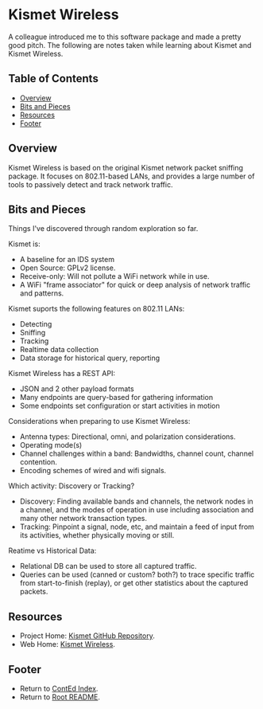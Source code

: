 # Kismet Wireless

A colleague introduced me to this software package and made a pretty good pitch. The following are notes taken while learning about Kismet and Kismet Wireless.

## Table of Contents

- [Overview](#overview)
- [Bits and Pieces](#bits-and-pieces)
- [Resources](#resources)
- [Footer](#footer)

## Overview

Kismet Wireless is based on the original Kismet network packet sniffing package. It focuses on 802.11-based LANs, and provides a large number of tools to passively detect and track network traffic.

## Bits and Pieces

Things I've discovered through random exploration so far.

Kismet is:

- A baseline for an IDS system
- Open Source: GPLv2 license.
- Receive-only: Will not pollute a WiFi network while in use.
- A WiFi "frame associator" for quick or deep analysis of network traffic and patterns.

Kismet suports the following features on 802.11 LANs:

- Detecting
- Sniffing
- Tracking
- Realtime data collection
- Data storage for historical query, reporting

Kismet Wireless has a REST API:

- JSON and 2 other payload formats
- Many endpoints are query-based for gathering information
- Some endpoints set configuration or start activities in motion

Considerations when preparing to use Kismet Wireless:

- Antenna types: Directional, omni, and polarization considerations.
- Operating mode(s)
- Channel challenges within a band: Bandwidths, channel count, channel contention.
- Encoding schemes of wired and wifi signals.

Which activity: Discovery or Tracking?

- Discovery: Finding available bands and channels, the network nodes in a channel, and the modes of operation in use including association and many other network transaction types.
- Tracking: Pinpoint a signal, node, etc, and maintain a feed of input from its activities, whether physically moving or still.

Reatime vs Historical Data:

- Relational DB can be used to store all captured traffic.
- Queries can be used (canned or custom? both?) to trace specific traffic from start-to-finish (replay), or get other statistics about the captured packets.

## Resources

- Project Home: [Kismet GitHub Repository](https://github.com/kismetwireless).
- Web Home: [Kismet Wireless](https://www.kismetwireless.net).

## Footer

- Return to [ContEd Index](./conted-index.html).
- Return to [Root README](../README.html).
